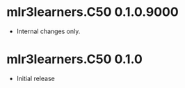 # mlr3learners.C50 0.1.0.9000

- Internal changes only.


# mlr3learners.C50 0.1.0

- Initial release


